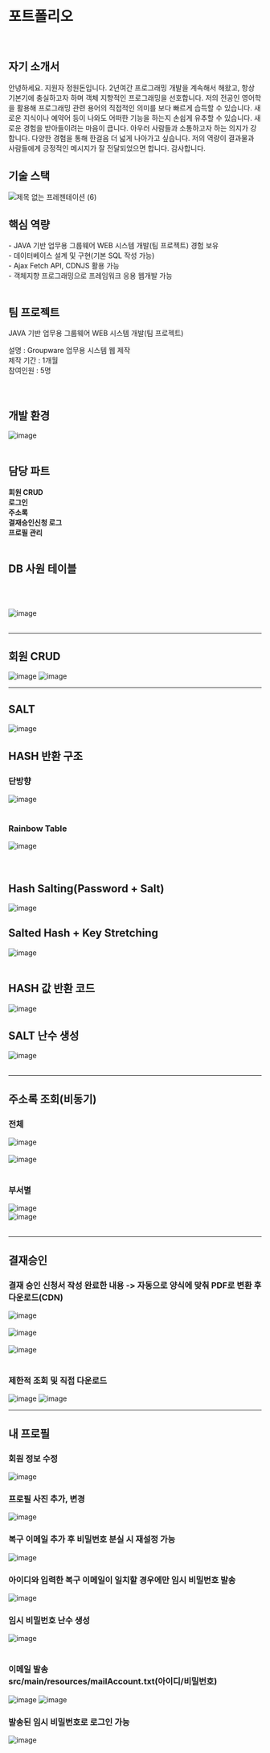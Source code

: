 # 포트폴리오
<br>

<h2>자기 소개서</h2>
안녕하세요. 지원자 정원돈입니다. 2년여간 프로그래밍 개발을 계속해서 해왔고, 항상 기본기에 충실하고자 하며 객체 지향적인 프로그래밍을 선호합니다. 
저의 전공인 영어학을 활용해 프로그래밍 관련 용어의 직접적인 의미를 보다 빠르게 습득할 수 있습니다. 새로운 지식이나 예약어 등이 나와도 어떠한 기능을 하는지 손쉽게 유추할 수 있습니다. 
새로운 경험을 받아들이려는 마음이 큽니다. 아우러 사람들과 소통하고자 하는 의지가 강합니다. 다양한 경험을 통해 한걸음 더 넓게 나아가고 싶습니다. 저의 역량이 결과물과 사람들에게 긍정적인 메시지가 잘 전달되었으면 합니다. 감사합니다.
<br>

<h2>기술 스택</h2>

![제목 없는 프레젠테이션 (6)](https://github.com/wondon1330/PORTFOLIO/assets/134644570/8208393f-14be-43d0-b900-dd6a6b29bb86)

<h2>핵심 역량</h2>
- JAVA 기반 업무용 그룹웨어 WEB 시스템 개발(팀 프로젝트) 경험 보유<br>
- 데이터베이스 설계 및 구현(기본 SQL 작성 가능)<br>
- Ajax Fetch API, CDNJS 활용 가능<br>
- 객체지향 프로그래밍으로 프레임워크 응용 웹개발 가능<br>
<br>

<h2>팀 프로젝트</h2>
<p>JAVA 기반 업무용 그룹웨어 WEB 시스템 개발(팀 프로젝트)</p>
설명 : Groupware 업무용 시스템 웹 제작<br>
제작 기간 : 1개월<br>
참여인원 : 5명<br>
<br><br>

<h2>개발 환경</h2>

![image](https://github.com/wondon1330/PORTFOLIO/assets/134644570/d20e93e4-60ac-4637-912e-063122706e63)
<br><br>

<h2>담당 파트</h2>
<b>회원 CRUD</b><br>
<b>로그인</b><br>
<b>주소록</b><br>
<b>결재승인신청 로그</b><br>
<b>프로필 관리</b><br>
<br>

<h2>DB 사원 테이블</h2>
<br>
<br>

![image](https://github.com/wondon1330/groupware/assets/134644570/33fdd0a0-dac3-4be2-8aaa-033de15f0eeb)
<br>
<br>

<hr>
<h2>회원 CRUD</h2>

![image](https://github.com/wondon1330/groupware/assets/134644570/36290150-c371-4e66-a00c-77e5ca419673)
![image](https://github.com/wondon1330/groupware/assets/134644570/1083940d-91e6-4f42-b1f6-ef62df876a1b)
<hr>

<h2>SALT</h2>

![image](https://github.com/wondon1330/groupware/assets/134644570/446c1070-193f-46f8-9864-306edab73344)

<h2>HASH 반환 구조</h2>

<h3>단방향</h3>

![image](https://github.com/wondon1330/groupware/assets/134644570/2ad854c7-aa6c-4168-b09b-84c1ebb14e0c)
<br>
<br>

<h3>Rainbow Table</h3>

![image](https://github.com/wondon1330/groupware/assets/134644570/e775ad34-ec8a-4d44-a274-b98847812168)
<br><br>
<br>

<h2>Hash Salting(Password + Salt)</h2>

![image](https://github.com/wondon1330/groupware/assets/134644570/f1a5645c-982d-4a9f-b883-3b89ba639040)
<br>

<h2>Salted Hash + Key Stretching</h2>

![image](https://github.com/wondon1330/groupware/assets/134644570/63453808-aa23-46ff-b8da-9a8628c34d70)
<br><br>

<h2>HASH 값 반환 코드</h2>

![image](https://github.com/wondon1330/groupware/assets/134644570/2e7b8960-cf8d-4ac2-a4cd-43c93ccbb168)
<br>

<h2>SALT 난수 생성</h2>

![image](https://github.com/wondon1330/groupware/assets/134644570/8adb0943-e8f7-49dc-a1d9-c9be1c2027a2)
<br>
<br>
<hr>

<h2>주소록 조회(비동기)</h2>

<h3>전체</h3>

![image](https://github.com/wondon1330/groupware/assets/134644570/18dfb086-a9ad-4304-a4c0-ae2ab1839613)
<br><br>
![image](https://github.com/wondon1330/groupware/assets/134644570/29c23986-b9c0-4b6c-98f7-3811c15f8bb9)
<br>
<br>

<h3>부서별</h3>

![image](https://github.com/wondon1330/groupware/assets/134644570/ccdbfda8-5b56-4795-a88b-1b5b50faae30)
<br>
![image](https://github.com/wondon1330/groupware/assets/134644570/dc7cd97e-0ef2-44e0-a093-b2b5d7e33293)
<br>
<br>
<hr>

<h2>결재승인</h2>


<h3>결재 승인 신청서 작성 완료한 내용 -> 자동으로 양식에 맞춰 PDF로 변환 후 다운로드(CDN)</h3>

![image](https://github.com/wondon1330/groupware/assets/134644570/52e6e3e6-e671-4fd6-b154-30cf1e46ddb2)
<br><br>
![image](https://github.com/wondon1330/groupware/assets/134644570/c1dc854e-effb-482e-8ac2-45fa06371bad)
<br>
<br>
![image](https://github.com/wondon1330/groupware/assets/134644570/ee92cc2e-99e7-4bf7-9df8-fec5b80f0a46)
<br>
<br>

<h3>제한적 조회 및 직접 다운로드</h3>

![image](https://github.com/wondon1330/groupware/assets/134644570/f8f7fa17-971a-493b-adf6-749cae522ce2)
![image](https://github.com/wondon1330/groupware/assets/134644570/130b5df7-9a26-4b8b-8b53-fd7c81804609)
<br>
<hr>

<h2>내 프로필</h2>

<h3>회원 정보 수정</h3>

![image](https://github.com/wondon1330/groupware/assets/134644570/0d81f607-ce5d-4100-9989-562a90d79e0f)

<h3>프로필 사진 추가, 변경</h3>

![image](https://github.com/wondon1330/groupware/assets/134644570/ec7ec740-06db-4327-91bf-5a0bf3ecaf61)
<br>

<h3>복구 이메일 추가 후 비밀번호 분실 시 재설정 가능</h3>

![image](https://github.com/wondon1330/groupware/assets/134644570/fdcdada4-880b-4861-a51d-54de9334088f)

<h3>아이디와 입력한 복구 이메일이 일치할 경우에만 임시 비밀번호 발송</h3>

![image](https://github.com/wondon1330/groupware/assets/134644570/1bb556e8-bf70-445d-8071-9921715617dd)

<h3>임시 비밀번호 난수 생성</h3>

![image](https://github.com/wondon1330/groupware/assets/134644570/72dad555-cfe8-4a93-a07f-a98a016a5a07)
<br>
<br>

<h3>이메일 발송<br>src/main/resources/mailAccount.txt(아이디/비밀번호)</h3>

![image](https://github.com/wondon1330/groupware/assets/134644570/36fbac3d-a3c1-446c-b405-3a7135c294dc)
![image](https://github.com/wondon1330/groupware/assets/134644570/72169690-12a7-4a36-8fcf-1afe3a372e15)


<h3>발송된 임시 비밀번호로 로그인 가능</h3>

![image](https://github.com/wondon1330/groupware/assets/134644570/2929d94a-2d67-4d7f-bbbd-e3d0d82ab61c)






